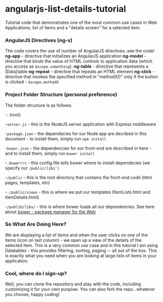 # angularjs-list-details-tutorial
Tutorial code that demonstrates one of the most common use cases in Web Applications; list of items and a "details screen" for a selected item. 
### AngularJS Directives (ng-x)
The code covers the use of number of AngularJS directives..see the code!
  **ng-app** - directive that initializes an AngularJS application
  **ng-model** - directive that binds the value of HTML controls to application data (which you access as `$scope.something`).
  **ng-table** - directive that represents a [Data]table
  **ng-repeat** - directive that repeats an HTML element
  **ng-click** - directive that invokes the specified method in "methodX()" only if the button is clicked - `$scope.methodX`

### Project Folder Structure (personal preference)
The folder structure is as follows:

-. (root)

-`server.js` - this is the NodeJS server application with Express middleware

-`package.json` - the dependecies for our Node app are decribed in this document - to install them, simply run `npm install`

-`bower.json` - the dependencies for our front-end are described in here - and to install them, simply run `bower install`

-`.bowerrrc` - this config file tells bower where to install dependecies (we specify our `/public/libs')`

-`/public` - this is the root directory that contains the front-end code (html pages, templates, etc)

-`./public/views` - this is where we put our templates (ItemLists.html and ItemDetails.html)

-`/publib/libs/` - this is where bower loads all our dependencies. See here about [bower - package manager for the Web](https://bower.io/)


 ### So What Are Doing Here?
 
  We are displaying a list of items and when the user clicks on one of the items (icon on last column) - we open up a view of the details of the selected item. This is a very common use case and in this tutorial I am using Datatables - this provides filtering, sorting, paging -- all out of the box. This is exactly what you need when you are looking at large lists of items in your application.
  
 ### Cool, where do I sign-up?
 
 Well, you can clone the repository and play with the code, including customizing it for your own purpose. You can also fork the repo...whatever you choose, happy coding! 
